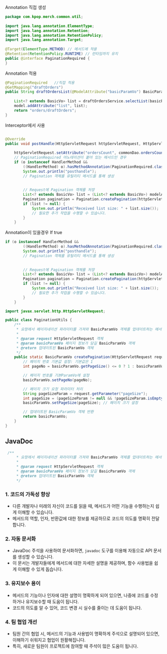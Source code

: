 
Annotation 직접 생성
```java
package com.kpop.merch.common.util;  
  
import java.lang.annotation.ElementType;  
import java.lang.annotation.Retention;  
import java.lang.annotation.RetentionPolicy;  
import java.lang.annotation.Target;  
  
@Target(ElementType.METHOD) // 메서드에 적용  
@Retention(RetentionPolicy.RUNTIME) // 런타임까지 유지  
public @interface PaginationRequired {  
}
```


Annotation 적용
```java
@PaginationRequired   //직접 적용
@GetMapping("draftOrders")  
public String draftOrdersList(@ModelAttribute("basicParamVo") BasicParamVo basicParamVo, Model model) {  
  
    List<? extends BasicVo> list = draftOrdersService.selectList(basicParamVo);  
    model.addAttribute("list", list);  
    return "orders/draftOrders";  
}
```

Interceptor에서 사용
```java

@Override  
public void postHandle(HttpServletRequest httpServletRequest, HttpServletResponse httpServletResponse, Object o, ModelAndView modelAndView) throws Exception {  
  
    httpServletRequest.setAttribute("ordersCount", commonDao.ordersCount());  
    // PaginationRequired 어노테이션이 붙어 있는 메서드인 경우  
    if (o instanceof HandlerMethod &&  
        ((HandlerMethod) o).hasMethodAnnotation(PaginationRequired.class)) {  
        System.out.println("posthandle");  
        // Pagination 객체를 유틸리티 메서드를 통해 생성  
  
  
        // Request에 Pagination 객체를 저장  
        List<? extends BasicVo> list = (List<? extends BasicVo>) modelAndView.getModel().get("list");  
        Pagination pagination = Pagination.createPagination(httpServletRequest);  
        if (list != null) {  
            System.out.println("Received list size: " + list.size());  
            // 필요한 추가 작업을 수행할 수 있습니다.  
        }  
    }

```

Annotation이 있을경우 If true
```java
if (o instanceof HandlerMethod &&  
        ((HandlerMethod) o).hasMethodAnnotation(PaginationRequired.class)) {  
        System.out.println("posthandle");  
        // Pagination 객체를 유틸리티 메서드를 통해 생성  
  
  
        // Request에 Pagination 객체를 저장  
        List<? extends BasicVo> list = (List<? extends BasicVo>) modelAndView.getModel().get("list");  
        Pagination pagination = Pagination.createPagination(httpServletRequest);  
        if (list != null) {  
            System.out.println("Received list size: " + list.size());  
            // 필요한 추가 작업을 수행할 수 있습니다.  
        }  
    }
```




```java
import javax.servlet.http.HttpServletRequest;

public class PaginationUtils {
    /**
     * 요청에서 페이지네이션 파라미터를 가져와 BasicParamVo 객체를 업데이트하는 메서드
     *
     * @param request HttpServletRequest 객체
     * @param basicParamVo 페이지 정보가 담길 BasicParamVo 객체
     * @return 업데이트된 BasicParamVo 객체
     */
    public static BasicParamVo createPagination(HttpServletRequest request, BasicParamVo basicParamVo) {
        // 페이지 번호 기본값 설정: 기본값은 1
        int pageNo = basicParamVo.getPageSize() <= 0 ? 1 : basicParamVo.getPageSize(); // pageSize가 0 이하일 경우 1로 설정

        // 페이지 번호를 기본ParamVo에 설정
        basicParamVo.setPageNo(pageNo);

        // 페이지 크기 요청 파라미터 처리
        String pageSizeParam = request.getParameter("pageSize");
        int pageSize = (pageSizeParam != null && !pageSizeParam.isEmpty()) ? Integer.parseInt(pageSizeParam) : 50; // 기본값 50
        basicParamVo.setPageSize(pageSize); // 페이지 크기 설정

        // 업데이트된 BasicParamVo 객체 반환
        return basicParamVo;
    }
}

```



## **JavaDoc**



```java
 /**
     * 요청에서 페이지네이션 파라미터를 가져와 BasicParamVo 객체를 업데이트하는 메서드
     *
     * @param request HttpServletRequest 객체
     * @param basicParamVo 페이지 정보가 담길 BasicParamVo 객체
     * @return 업데이트된 BasicParamVo 객체
     */
```

### 1. **코드의 가독성 향상**

- 다른 개발자나 미래의 자신이 코드를 읽을 때, 메서드가 어떤 기능을 수행하는지 쉽게 이해할 수 있습니다.
- 메서드의 역할, 인자, 반환값에 대한 정보를 제공하므로 코드의 의도를 명확히 전달합니다.

### 2. **자동 문서화**

- JavaDoc 주석을 사용하여 문서화하면, `javadoc` 도구를 이용해 자동으로 API 문서를 생성할 수 있습니다.
- 이 문서는 개발자들에게 메서드에 대한 자세한 설명을 제공하며, 함수 사용법을 쉽게 이해할 수 있게 돕습니다.

### 3. **유지보수 용이**

- 메서드의 기능이나 인자에 대한 설명이 명확하게 되어 있으면, 나중에 코드를 수정하거나 유지보수할 때 도움이 됩니다.
- 코드의 의도를 알 수 있어, 코드 변경 시 실수를 줄이는 데 도움이 됩니다.

### 4. **팀 협업 개선**

- 팀원 간의 협업 시, 메서드의 기능과 사용법이 명확하게 주석으로 설명되어 있으면, 이해하기 쉬워지고 협업이 원활해집니다.
- 특히, 새로운 팀원이 프로젝트에 참여할 때 주석이 많은 도움이 됩니다.